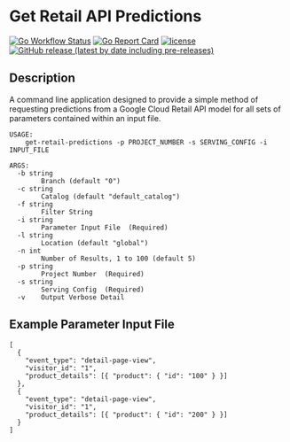 # Get Retail API Predictions
[![Go Workflow Status](https://github.com/wintermi/get-retail-predictions/workflows/Go/badge.svg)](https://github.com/wintermi/get-retail-predictions/actions/workflows/go.yml)&nbsp;[![Go Report Card](https://goreportcard.com/badge/github.com/wintermi/get-retail-predictions)](https://goreportcard.com/report/github.com/wintermi/get-retail-predictions)&nbsp;[![license](https://img.shields.io/github/license/wintermi/get-retail-predictions.svg)](https://github.com/wintermi/get-retail-predictions/blob/main/LICENSE)&nbsp;[![GitHub release (latest by date including pre-releases)](https://img.shields.io/github/v/release/wintermi/get-retail-predictions?include_prereleases)](https://github.com/wintermi/get-retail-predictions/releases)


## Description
A command line application designed to provide a simple method of requesting predictions from a Google Cloud Retail API model for all sets of parameters contained within an input file.

```
USAGE:
    get-retail-predictions -p PROJECT_NUMBER -s SERVING_CONFIG -i INPUT_FILE

ARGS:
  -b string
    	Branch (default "0")
  -c string
    	Catalog (default "default_catalog")
  -f string
    	Filter String
  -i string
    	Parameter Input File  (Required)
  -l string
    	Location (default "global")
  -n int
    	Number of Results, 1 to 100 (default 5)
  -p string
    	Project Number  (Required)
  -s string
    	Serving Config  (Required)
  -v	Output Verbose Detail
```

## Example Parameter Input File

```
[
  {
    "event_type": "detail-page-view",
    "visitor_id": "1",
    "product_details": [{ "product": { "id": "100" } }]
  },
  {
    "event_type": "detail-page-view",
    "visitor_id": "1",
    "product_details": [{ "product": { "id": "200" } }]
  }
]
```
